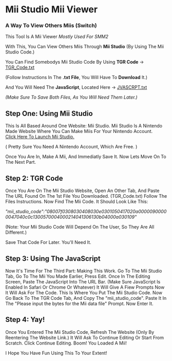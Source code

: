 
# Mii Studio Mii Viewer
### A Way To View Others Miis (Switch)

This Tool Is A Mii Viewer *Mostly Used For SMM2*

With This, You Can View Others Miis Through **Mii Studio** (By Using The Mii Studio Code.)

You Can Find Somebodys Mii Studio Code By Using **TGR Code** -> [TGR_Code.txt](https://github.com/SpaghettiSMM2/MSMV/files/11265948/TGR_Code.txt)


(Follow Instructions In The **.txt File**, You Will Have To **Download** It.)

And You Will Need The **JavaScript**, Located Here -> [JVASCRPT.txt](https://github.com/SpaghettiSMM2/MSMV/files/11265947/JVASCRPT.txt)




*(Make Sure To Save Both Files, As You Will Need Them Later.)*

## Step One: Using Mii Studio
This Is All Based Around One Website: Mii Studio.
Mii Studio Is A Nintendo Made Website Where You Can Make Miis For Your Nintendo Account.  
[Click Here To Launch Mii Studio.](https://www.google.com/url?sa=t&rct=j&q=&esrc=s&source=web&cd=&ved=2ahUKEwinupXm5bP-AhV4nWoFHatUAoEQFnoECAkQAQ&url=https%3A%2F%2Faccounts.nintendo.com%2Fmii_studio&usg=AOvVaw0L58_OonAJ6l9rl9VFup9G)


( Pretty Sure You Need A Nintendo Account, Which Are Free. )

Once You Are In, Make A Mii, And Immediatly Save It.
Now Lets Move On To The Next Part.
## Step 2: TGR Code
Once You Are On The Mii Studio Website, Open An Other Tab, And Paste The URL Found On The 1st File You Downloaded. (TGR_Code.txt) Follow The Files Instructions. Now Find The Mii Code. It Should Look Like This:


*"mii_studio_code":"08007f0308030408030e0301050417020a00000900000047040c0c1300570004000214041306130b04000a030109"*

(Note: Your Mii Studio Code Will Depend On The User, So They Are All Different.)

Save That Code For Later. You'll Need It.

## Step 3: Using The JavaScript
Now It's Time For The Third Part: Making This Work.
Go To The Mii Studio Tab, Go To The Mii You Made Earlier, Press Edit. Once In The Editing Screen, Paste The JavaScript Into The URL Bar.
(Make Sure JavaScript Is Enabled In Safari Or Chrome Or Whatever)
It Will Give A Fiew Prompts
Now It Will Ask For The Code. This Is Where You Put The Mii Studio Code. Now Go Back To The TGR Code Tab, And Copy The "mii_studio_code". Paste It In The "Please input the bytes for the Mii data file" Prompt.
Now Enter It. 
## Step 4: Yay!
Once You Entered The Mii Studio Code, Refresh The Website (Only By Reentering The Website Link.)
It Will Ask To Continue Editing Or Start From Scratch. Click Continue Editing.
Boom! You Loaded A Mii!


I Hope You Have Fun Using This To Your Extent!

